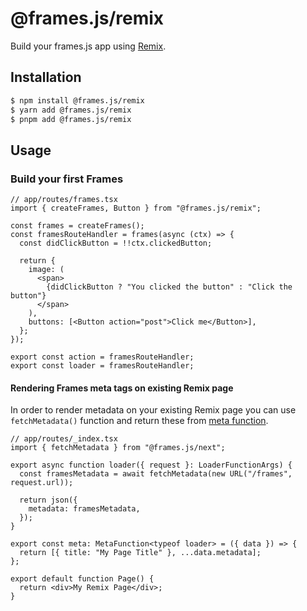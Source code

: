 # @frames.js/remix

Build your frames.js app using [Remix](https://remix.run).

## Installation

```sh
$ npm install @frames.js/remix
$ yarn add @frames.js/remix
$ pnpm add @frames.js/remix
```

## Usage

### Build your first Frames

```tsx
// app/routes/frames.tsx
import { createFrames, Button } from "@frames.js/remix";

const frames = createFrames();
const framesRouteHandler = frames(async (ctx) => {
  const didClickButton = !!ctx.clickedButton;

  return {
    image: (
      <span>
        {didClickButton ? "You clicked the button" : "Click the button"}
      </span>
    ),
    buttons: [<Button action="post">Click me</Button>],
  };
});

export const action = framesRouteHandler;
export const loader = framesRouteHandler;
```

#### Rendering Frames meta tags on existing Remix page

In order to render metadata on your existing Remix page you can use `fetchMetadata()` function and return these from [meta function](https://remix.run/docs/en/main/route/meta#data).

```tsx
// app/routes/_index.tsx
import { fetchMetadata } from "@frames.js/next";

export async function loader({ request }: LoaderFunctionArgs) {
  const framesMetadata = await fetchMetadata(new URL("/frames", request.url));

  return json({
    metadata: framesMetadata,
  });
}

export const meta: MetaFunction<typeof loader> = ({ data }) => {
  return [{ title: "My Page Title" }, ...data.metadata];
};

export default function Page() {
  return <div>My Remix Page</div>;
}
```
